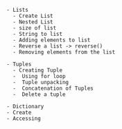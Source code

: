       - Lists
        - Create List
        - Nested List
        - size of list
        - String to list
        - Adding elements to list
        - Reverse a list -> reverse()
        - Removing elements from the list

      - Tuples
        - Creating Tuple
        -  Using for loop
        -  Tuple unpacking
        -  Concatenation of Tuples
        -  Delete a tuple

      - Dictionary
      - Create
      - Accessing